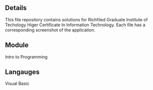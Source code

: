 
## Details
This file repository contains solutions for Richfiled Graduate Institute of Techology Higer Certificate In Information Technology. Each file has a corresponding screenshot of the application.
## Module
Intro to Programming
## Langauges
Visual Basic
